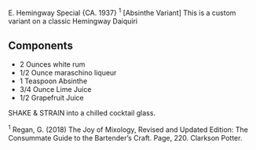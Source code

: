 E. Hemingway Special {CA. 1937} <Sup>1</sup> [Absinthe Variant]
This is a custom variant on a classic Hemingway Daiquiri 

## Components
 
* 2 Ounces white rum
* 1/2 Ounce maraschino liqueur
* 1 Teaspoon Absinthe
* 3/4 Ounce Lime Juice
* 1/2 Grapefruit Juice


SHAKE & STRAIN into a chilled cocktail glass. 

<sup>1</sup> Regan, G. (2018) The Joy of Mixology, Revised and Updated Edition: The Consummate Guide to the Bartender’s Craft. Page, 220. Clarkson Potter.
